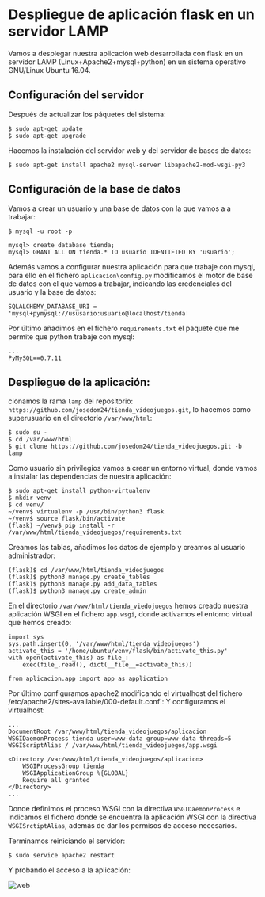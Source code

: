 # Despliegue de aplicación flask en un servidor LAMP

Vamos a desplegar nuestra aplicación web desarrollada con flask en un servidor LAMP (Linux+Apache2+mysql+python) en un sistema operativo GNU/Linux Ubuntu 16.04.

## Configuración del servidor 

Después de actualizar los páquetes del sistema:

	$ sudo apt-get update
	$ sudo apt-get upgrade

Hacemos la instalación del servidor web y del servidor de bases de datos:

	$ sudo apt-get install apache2 mysql-server libapache2-mod-wsgi-py3

## Configuración de la base de datos

Vamos a crear un usuario y una base de datos con la que vamos a a trabajar:

	$ mysql -u root -p

	mysql> create database tienda;
	mysql> GRANT ALL ON tienda.* TO usuario IDENTIFIED BY 'usuario';


Además vamos a configurar nuestra aplicación para que trabaje con mysql, para ello en el fichero `aplicacion\config.py` modificamos el motor de base de datos con el que vamos a trabajar, indicando las credenciales del usuario y la base de datos:

	SQLALCHEMY_DATABASE_URI = 'mysql+pymysql://ususario:usuario@localhost/tienda'

Por último añadimos en el fichero `requirements.txt` el paquete que me permite que python trabaje con mysql:

	...
	PyMySQL==0.7.11

## Despliegue de la aplicación:

clonamos la rama `lamp` del repositorio: `https://github.com/josedom24/tienda_videojuegos.git`, lo hacemos como superusuario en el directorio `/var/www/html`:

	$ sudo su -
	$ cd /var/www/html
	$ git clone https://github.com/josedom24/tienda_videojuegos.git -b lamp

Como usuario sin privilegios vamos a crear un entorno virtual, donde vamos a instalar las dependencias de nuestra aplicación:

	$ sudo apt-get install python-virtualenv
	$ mkdir venv
	$ cd venv/
	~/venv$ virtualenv -p /usr/bin/python3 flask
	~/venv$ source flask/bin/activate
	(flask) ~/venv$ pip install -r /var/www/html/tienda_videojuegos/requirements.txt 

Creamos las tablas, añadimos los datos de ejemplo y creamos al usuario administrador:

	(flask)$ cd /var/www/html/tienda_videojuegos
	(flask)$ python3 manage.py create_tables
	(flask)$ python3 manage.py add_data_tables
	(flask)$ python3 manage.py create_admin


En el directorio `/var/www/html/tienda_viedojuegos` hemos creado nuestra aplicación WSGI en el fichero `app.wsgi`, donde activamos el entorno virtual que hemos creado:

	import sys
	sys.path.insert(0, '/var/www/html/tienda_videojuegos')
	activate_this = '/home/ubuntu/venv/flask/bin/activate_this.py'
	with open(activate_this) as file_:
	    exec(file_.read(), dict(__file__=activate_this))	

	from aplicacion.app import app as application	
	
	
Por último configuramos apache2 modificando el virtualhost del fichero /etc/apache2/sites-available/000-default.conf`:
Y configuramos el virtualhost:

	...
	DocumentRoot /var/www/html/tienda_videojuegos/aplicacion
    WSGIDaemonProcess tienda user=www-data group=www-data threads=5
    WSGIScriptAlias / /var/www/html/tienda_videojuegos/app.wsgi

    <Directory /var/www/html/tienda_videojuegos/aplicacion>
        WSGIProcessGroup tienda
        WSGIApplicationGroup %{GLOBAL}
        Require all granted
    </Directory>
    ...

Donde definimos el proceso WSGI con la directiva `WSGIDaemonProcess` e indicamos el fichero donde se encuentra la aplicación WSGI con la directiva `WSGISrctiptAlias`, además de dar los permisos de acceso necesarios.

Terminamos reiniciando el servidor:

	$ sudo service apache2 restart

Y probando el acceso a la aplicación:

![web](https://raw.githubusercontent.com/josedom24/curso_flask/master/curso/u33/img/web.png)
